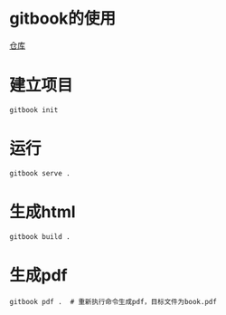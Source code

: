 # gitbook的使用
[仓库](https://github.com/GitbookIO/gitbook "仓库")
# 建立项目
```
gitbook init
```
# 运行
```
gitbook serve .
```
# 生成html
```
gitbook build .
```
# 生成pdf
```
gitbook pdf .  # 重新执行命令生成pdf，目标文件为book.pdf
```